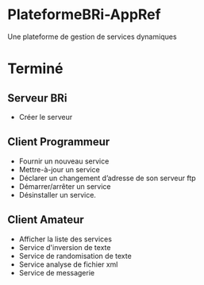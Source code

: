 # PlateformeBRi-AppRef
Une plateforme de gestion de services dynamiques

# Terminé

## Serveur BRi

- Créer le serveur

## Client Programmeur

- Fournir un nouveau service
- Mettre-à-jour un service
- Déclarer un changement d’adresse de son serveur ftp
- Démarrer/arrêter un service
- Désinstaller un service.

## Client Amateur

- Afficher la liste des services
- Service d'inversion de texte
- Service de randomisation de texte
- Service analyse de fichier xml
- Service de messagerie

